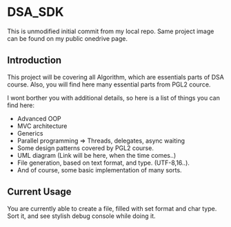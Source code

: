 # DSA_SDK
This is unmodified initial commit from my local repo. 
Same project image can be found on my public onedrive page.

## Introduction
This project will be covering all Algorithm, which are 
essentials parts of DSA course.
Also, you will find here many essential parts from PGL2
cource.

I wont borther you with additional details, so here is 
a list of things you can find here:
* Advanced OOP
* MVC architecture
* Generics
* Parallel programming => Threads, delegates, async waiting
* Some design patterns covered by PGL2 course.
* UML diagram (Link will be here, when the time comes..)
* File generation, based on text format, and type. (UTF-8,16..).
* And of course, some basic implementation of many sorts.

## Current Usage

You are currently able to create a file, filled with set format and char type.
Sort it, and see stylish debug console while doing it.
